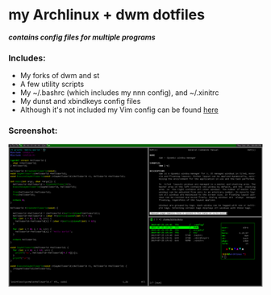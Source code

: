 # my Archlinux + dwm dotfiles
***contains config files for multiple programs***

### Includes:
* My forks of dwm and st
* A few utility scripts
* My ~/.bashrc (which includes my nnn config), and ~/.xinitrc
* My dunst and xbindkeys config files
* Although it's not included my Vim config can be found [here](https://www.github.com/b3rb/vim-dotfiles)

### Screenshot:
![Screenshot](/img/screenshot.png)
